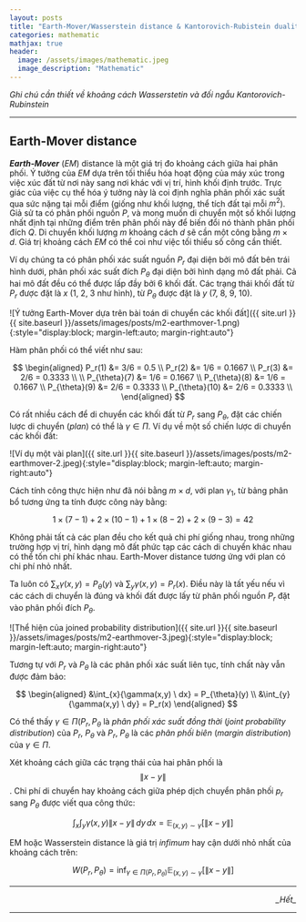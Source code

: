 ```yaml
---
layout: posts
title: "Earth-Mover/Wasserstein distance & Kantorovich-Rubistein duality"
categories: mathematic
mathjax: true
header:
  image: /assets/images/mathematic.jpeg
  image_description: "Mathematic"
---
```


*Ghi chú cần thiết về khoảng cách Wasserstetin và đối ngẫu Kantorovich-Rubinstein*

---

## Earth-Mover distance

***Earth-Mover*** (*EM*) distance là một giá trị đo khoảng cách giữa hai phân phối. 
Ý tưởng của *EM* dựa trên tối thiểu hóa hoạt động của máy xúc trong việc xúc đất từ nơi này sang nơi khác với vị trí, 
hình khối định trước. Trực giác của việc cụ thể hóa ý tưởng này là coi định nghĩa phân phối xác suất qua sức nặng tại 
mỗi điểm (giống như khối lượng, thể tích đất tại mỗi $m^2$). Giả sử ta có phân phối nguồn $P$, và mong muốn di chuyển 
một số khối lượng nhất định tại những điểm trên phân phối này để biến đổi nó thành phân phối đích $Q$. Di chuyển khối 
lượng $m$ khoảng cách $d$ sẽ cần một công bằng $m \times d$. Giá trị khoảng cách *EM* có thể coi như việc tối thiểu số 
công cần thiết.

Ví dụ chúng ta có phân phối xác suất nguồn $P_r$ đại diện bởi mô đất bên trái hình dưới, phân phối xác suất đích 
$P_{\theta}$ đại diện bởi hình dạng mô đất phải. Cả hai mô đất đều có thể được lấp đầy bởi 6 khối đất. Các trạng thái 
khối đất từ $P_r$ được đặt là $x$ (1, 2, 3 như hình), từ $P_{\theta}$ được đặt là $y$ (7, 8, 9, 10).

![Ý tưởng Earth-Mover dựa trên bài toán di chuyển các khối đất]({{ site.url }}{{ site.baseurl }}/assets/images/posts/m2-earthmover-1.png){:style="display:block; margin-left:auto; margin-right:auto"}

Hàm phân phối có thể viết như sau:

$$ \begin{aligned}
P_r(1) &= 3/6 = 0.5 \\
P_r(2) &= 1/6 = 0.1667 \\
P_r(3) &= 2/6 = 0.3333 \\
\\
P_{\theta}(7) &= 1/6 = 0.1667 \\
P_{\theta}(8) &= 1/6 = 0.1667 \\
P_{\theta}(9) &= 2/6 = 0.3333 \\
P_{\theta}(10) &= 2/6 = 0.3333 \\
\end{aligned} $$

Có rất nhiều cách để di chuyển các khối đất từ $P_r$ sang $P_{\theta}$, đặt các chiến lược di chuyển (*plan*) có thể 
là $\gamma \in \Pi$. Ví dụ về một số chiến lược di chuyển các khối đất:

![Ví dụ một vài plan]({{ site.url }}{{ site.baseurl }}/assets/images/posts/m2-earthmover-2.jpeg){:style="display:block; margin-left:auto; margin-right:auto"}

Cách tính công thực hiện như đã nói bằng $m \times d$, với plan ${\gamma}_1$, từ bảng phân bổ tương ứng ta tính được công này bằng:

$$ 1 \times (7-1) + 2 \times (10-1) + 1 \times (8-2) + 2 \times (9-3) = 42 $$

Không phải tất cả các plan đều cho kết quả chi phí giống nhau, trong những trường hợp vị trí, hình dạng mô đất phức 
tạp các cách di chuyển khác nhau có thể tốn chi phí khác nhau. Earth-Mover distance tương ứng với plan có chi phí nhỏ 
nhất.

Ta luôn có $\sum_x \gamma(x,y) = P_{\theta}(y)$ và $\sum_y \gamma(x,y) = P_r(x)$. Điều này là tất yếu nếu vì các cách 
di chuyển là đúng và khối đất được lấy từ phân phối nguồn $P_r$ đặt vào phân phối đích $P_{\theta}$.

![Thể hiện của joined probability distribution]({{ site.url }}{{ site.baseurl }}/assets/images/posts/m2-earthmover-3.jpeg){:style="display:block; margin-left:auto; margin-right:auto"}

Tương tự với $P_r$ và $P_{\theta}$ là các phân phối xác suất liên tục, tính chất này vẫn được đảm bảo:

$$ \begin{aligned} 
&\int_{x}{\gamma(x,y) \ dx} = P_{\theta}(y) \\
&\int_{y}{\gamma(x,y) \ dy} = P_r(x)
\end{aligned} $$

Có thể thấy $\gamma \in \Pi(P_r, P_{\theta}$ là *phân phối xác suất đồng thời* (*joint probability distribution*) của 
$P_r$, $P_{\theta}$ và $P_r$, $P_{\theta}$ là các *phân phối biên* (*margin distribution*) của $\gamma \in \Pi$.

Xét khoảng cách giữa các trạng thái của hai phân phối là $$\|x - y\|$$. Chi phí di chuyển hay khoảng cách giữa phép dịch 
chuyển phân phối $p_r$ sang $P_{\theta}$ được viết qua công thức:

$$\int_x \int_y \gamma(x,y) \| x - y \| \,dy\,dx = \mathbb{E}_{(x,y) \sim \gamma}\big[\|x - y\|\big]$$

EM hoặc Wasserstein distance là giá trị *infimum* hay cận dưới nhỏ nhất của khoảng cách trên:

$$ W(P_r, P_{\theta}) = \inf_{\gamma \in \Pi(P_r ,P_{\theta})} \mathbb{E}_{(x,y) \sim \gamma}\big[\|x - y\|\big] $$

---

<div align="right"><i>_Hết_</i></div> 

---